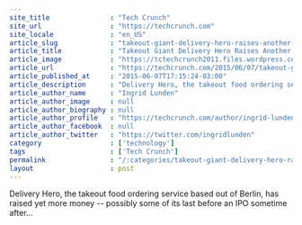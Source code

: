 ```yaml
---
site_title               : "Tech Crunch"
site_url                 : "https://techcrunch.com"
site_locale              : "en_US"
article_slug             : "takeout-giant-delivery-hero-raises-another-s110m-at-over-s3-1b-valuation-ahead-of-ipo"
article_title            : "Takeout Giant Delivery Hero Raises Another $110M At Over $3.1B Valuation Ahead Of IPO"
article_image            : "https://tctechcrunch2011.files.wordpress.com/2015/06/screen-shot-2015-06-07-at-23-05-29.png?w=764&h=400&crop=1"
article_url              : "https://techcrunch.com/2015/06/07/takeout-giant-delivery-hero-raises-another-110m-at-over-3-1b-valuation-ahead-of-ipo/"
article_published_at     : "2015-06-07T17:15:24-03:00"
article_description      : "Delivery Hero, the takeout food ordering service based out of Berlin, has raised yet more money -- possibly some of its last before an IPO sometime after..."
article_author_name      : "Ingrid Lunden"
article_author_image     : null
article_author_biography : null
article_author_profile   : "https://techcrunch.com/author/ingrid-lunden/"
article_author_facebook  : null
article_author_twitter   : "https://twitter.com/ingridlunden"
category                 : ['technology']
tags                     : ['Tech Crunch']
permalink                : "/:categories/takeout-giant-delivery-hero-raises-another-s110m-at-over-s3-1b-valuation-ahead-of-ipo/"
layout                   : post
---
```


Delivery Hero, the takeout food ordering service based out of Berlin, has raised yet more money -- possibly some of its last before an IPO sometime after...
